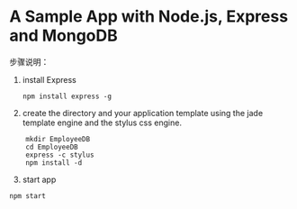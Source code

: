 # A Sample App with Node.js, Express and MongoDB 

步骤说明：
 1. install Express

 	```npm install express -g ```
 	
 2. create the directory and your application template using the jade template engine and the stylus css engine.
```
	mkdir EmployeeDB
	cd EmployeeDB
	express -c stylus
	npm install -d
```
 3. start app

```	npm start ```